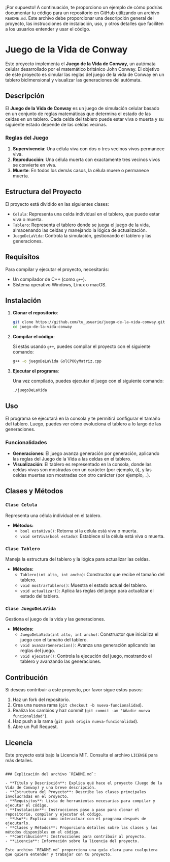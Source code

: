 ¡Por supuesto! A continuación, te proporciono un ejemplo de cómo podrías documentar tu código para un repositorio en GitHub utilizando un archivo `README.md`. Este archivo debe proporcionar una descripción general del proyecto, las instrucciones de instalación, uso, y otros detalles que faciliten a los usuarios entender y usar el código.

# Juego de la Vida de Conway

Este proyecto implementa el **Juego de la Vida de Conway**, un autómata celular desarrollado por el matemático británico John Conway. El objetivo de este proyecto es simular las reglas del juego de la vida de Conway en un tablero bidimensional y visualizar las generaciones del autómata.

## Descripción

El **Juego de la Vida de Conway** es un juego de simulación celular basado en un conjunto de reglas matemáticas que determina el estado de las celdas en un tablero. Cada celda del tablero puede estar viva o muerta y su siguiente estado depende de las celdas vecinas.

### Reglas del Juego

1. **Supervivencia**: Una célula viva con dos o tres vecinos vivos permanece viva.
2. **Reproducción**: Una célula muerta con exactamente tres vecinos vivos se convierte en viva.
3. **Muerte**: En todos los demás casos, la célula muere o permanece muerta.

## Estructura del Proyecto

El proyecto está dividido en las siguientes clases:

- `Celula`: Representa una celda individual en el tablero, que puede estar viva o muerta.
- `Tablero`: Representa el tablero donde se juega el juego de la vida, almacenando las celdas y manejando la lógica de actualización.
- `JuegoDeLaVida`: Controla la simulación, gestionando el tablero y las generaciones.

## Requisitos

Para compilar y ejecutar el proyecto, necesitarás:

- Un compilador de C++ (como `g++`).
- Sistema operativo Windows, Linux o macOS.

## Instalación

1. **Clonar el repositorio**:

   ```bash
   git clone https://github.com/tu_usuario/juego-de-la-vida-conway.git
   cd juego-de-la-vida-conway
   ```

2. **Compilar el código**:

   Si estás usando `g++`, puedes compilar el proyecto con el siguiente comando:

   ```bash
   g++ -o juegoDeLaVida GolCPOOyMatriz.cpp
   ```

3. **Ejecutar el programa**:

   Una vez compilado, puedes ejecutar el juego con el siguiente comando:

   ```bash
   ./juegoDeLaVida
   ```

## Uso

El programa se ejecutará en la consola y te permitirá configurar el tamaño del tablero. Luego, puedes ver cómo evoluciona el tablero a lo largo de las generaciones.

### Funcionalidades

- **Generaciones**: El juego avanza generación por generación, aplicando las reglas del Juego de la Vida a las celdas en el tablero.
- **Visualización**: El tablero es representado en la consola, donde las celdas vivas son mostradas con un carácter (por ejemplo, `O`), y las celdas muertas son mostradas con otro carácter (por ejemplo, `.`).

## Clases y Métodos

### `Clase Celula`

Representa una célula individual en el tablero.

- **Métodos:**
  - `bool estaViva()`: Retorna si la célula está viva o muerta.
  - `void setViva(bool estado)`: Establece si la célula está viva o muerta.

### `Clase Tablero`

Maneja la estructura del tablero y la lógica para actualizar las celdas.

- **Métodos:**
  - `Tablero(int alto, int ancho)`: Constructor que recibe el tamaño del tablero.
  - `void mostrarTablero()`: Muestra el estado actual del tablero.
  - `void actualizar()`: Aplica las reglas del juego para actualizar el estado del tablero.

### `Clase JuegoDeLaVida`

Gestiona el juego de la vida y las generaciones.

- **Métodos:**
  - `JuegoDeLaVida(int alto, int ancho)`: Constructor que inicializa el juego con el tamaño del tablero.
  - `void avanzarGeneracion()`: Avanza una generación aplicando las reglas del juego.
  - `void ejecutar()`: Controla la ejecución del juego, mostrando el tablero y avanzando las generaciones.

## Contribución

Si deseas contribuir a este proyecto, por favor sigue estos pasos:

1. Haz un fork del repositorio.
2. Crea una nueva rama (`git checkout -b nueva-funcionalidad`).
3. Realiza los cambios y haz commit (`git commit -am 'Añadir nueva funcionalidad'`).
4. Haz push a la rama (`git push origin nueva-funcionalidad`).
5. Abre un Pull Request.

## Licencia

Este proyecto está bajo la Licencia MIT. Consulta el archivo `LICENSE` para más detalles.

```

### Explicación del archivo `README.md`:

- **Título y Descripción**: Explica qué hace el proyecto (Juego de la Vida de Conway) y una breve descripción.
- **Estructura del Proyecto**: Describe las clases principales involucradas en el proyecto.
- **Requisitos**: Lista de herramientas necesarias para compilar y ejecutar el código.
- **Instalación**: Instrucciones paso a paso para clonar el repositorio, compilar y ejecutar el código.
- **Uso**: Explica cómo interactuar con el programa después de ejecutarlo.
- **Clases y Métodos**: Proporciona detalles sobre las clases y los métodos disponibles en el código.
- **Contribución**: Instrucciones para contribuir al proyecto.
- **Licencia**: Información sobre la licencia del proyecto.

Este archivo `README.md` proporciona una guía clara para cualquiera que quiera entender y trabajar con tu proyecto.
